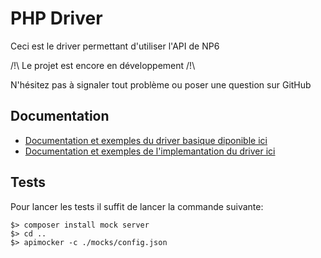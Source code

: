 # PHP Driver

Ceci est le driver permettant d'utiliser l'API de NP6

/!\ Le projet est encore en développement /!\

N'hésitez pas à signaler tout problème ou poser une question sur GitHub

## Documentation
- [Documentation et exemples du driver basique diponible ici](./src/LISEZMOI.md)
- [Documentation et exemples de l'implemantation du driver ici](./Implementation/LISEZMOI.md)

## Tests

Pour lancer les tests il suffit de lancer la commande suivante:

```
$> composer install mock server
$> cd ..
$> apimocker -c ./mocks/config.json
```
